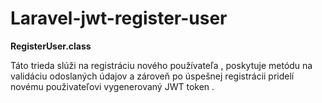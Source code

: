 # Laravel-jwt-register-user

<strong>RegisterUser.class</strong>

Táto trieda slúži na registráciu nového používateľa , poskytuje metódu na validáciu 
odoslaných údajov a zároveň po úspešnej registrácii pridelí novému použivateľovi vygenerovaný  JWT token . 
